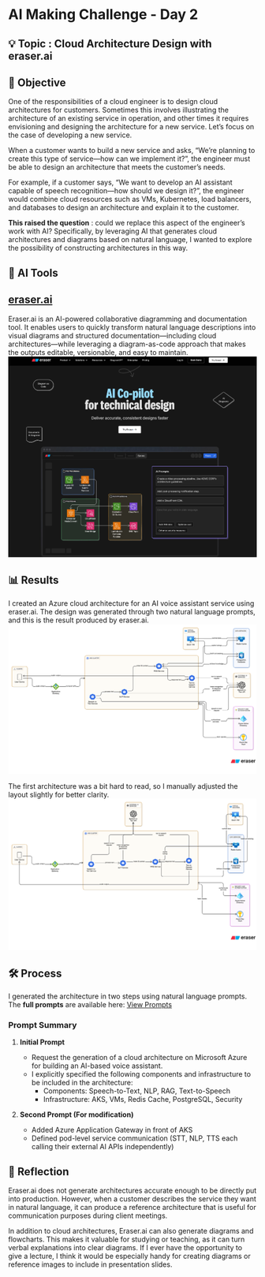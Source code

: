 # AI Making Challenge - Day 2

## 💡 Topic : Cloud Architecture Design with eraser.ai


## 🎯 Objective
One of the responsibilities of a cloud engineer is to design cloud architectures for customers. Sometimes this involves illustrating the architecture of an existing service in operation, and other times it requires envisioning and designing the architecture for a new service. Let’s focus on the case of developing a new service.

When a customer wants to build a new service and asks, “We’re planning to create this type of service—how can we implement it?”, the engineer must be able to design an architecture that meets the customer’s needs.

For example, if a customer says, “We want to develop an AI assistant capable of speech recognition—how should we design it?”, the engineer would combine cloud resources such as VMs, Kubernetes, load balancers, and databases to design an architecture and explain it to the customer.

**This raised the question** : could we replace this aspect of the engineer’s work with AI? Specifically, by leveraging AI that generates cloud architectures and diagrams based on natural language, I wanted to explore the possibility of constructing architectures in this way.

## 🤖 AI Tools

## [eraser.ai](https://www.eraser.io/ai)
Eraser.ai is an AI-powered collaborative diagramming and documentation tool.
It enables users to quickly transform natural language descriptions into visual diagrams and structured documentation—including cloud architectures—while leveraging a diagram-as-code approach that makes the outputs editable, versionable, and easy to maintain.
![eraser](images/eraser.ai.png)

## 📊 Results
I created an Azure cloud architecture for an AI voice assistant service using eraser.ai.
The design was generated through two natural language prompts, and this is the result produced by eraser.ai.
![Day 2 Result](images/init_Architecture.png)

The first architecture was a bit hard to read, so I manually adjusted the layout slightly for better clarity.![Day 2 Result](images/Architecture.png)

## 🛠️ Process
I generated the architecture in two steps using natural language prompts.  
The **full prompts** are available here: [View Prompts](sources/prompts)

### Prompt Summary
1. **Initial Prompt**  
   - Request the generation of a cloud architecture on Microsoft Azure for building an AI-based voice assistant.
   - I explicitly specified the following components and infrastructure to be included in the architecture:
        - Components: Speech-to-Text, NLP, RAG, Text-to-Speech
        - Infrastructure: AKS, VMs, Redis Cache, PostgreSQL, Security

2. **Second Prompt (For modification)**  
   - Added Azure Application Gateway in front of AKS  
   - Defined pod-level service communication (STT, NLP, TTS each calling their external AI APIs independently)


## 📝 Reflection
Eraser.ai does not generate architectures accurate enough to be directly put into production. However, when a customer describes the service they want in natural language, it can produce a reference architecture that is useful for communication purposes during client meetings.

In addition to cloud architectures, Eraser.ai can also generate diagrams and flowcharts. This makes it valuable for studying or teaching, as it can turn verbal explanations into clear diagrams. If I ever have the opportunity to give a lecture, I think it would be especially handy for creating diagrams or reference images to include in presentation slides.